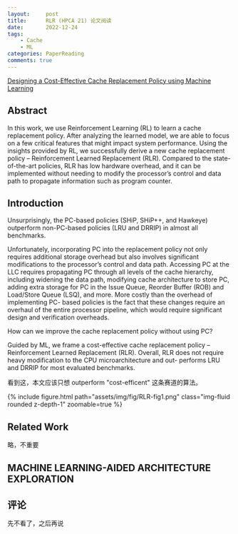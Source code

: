 ```yaml
---
layout:     post
title:      RLR (HPCA 21) 论文阅读
date:       2022-12-24
tags:
    - Cache
    - ML
categories: PaperReading
comments: true
---
```


[Designing a Cost-Effective Cache Replacement Policy using Machine Learning](https://ieeexplore.ieee.org/document/9407137)

## Abstract

In this work, we use Reinforcement Learning (RL) to learn a cache replacement policy. After analyzing the learned model, we are able to focus on a few critical features that might impact system performance. Using the insights provided by RL, we successfully derive a new cache replacement policy – Reinforcement Learned Replacement (RLR). Compared to the state-of-the-art policies, RLR has low hardware overhead, and it can be implemented without needing to modify the processor’s control and data path to propagate information such as program counter.

## Introduction

Unsurprisingly, the PC-based policies (SHiP, SHiP++, and Hawkeye) outperform non-PC-based policies (LRU and DRRIP) in almost all benchmarks.

Unfortunately, incorporating PC into the replacement policy not only requires additional storage overhead but also involves significant modifications to the processor’s control and data path. Accessing PC at the LLC requires propagating PC through all levels of the cache hierarchy, including widening the data path, modifying cache architecture to store PC, adding extra storage for PC in the Issue Queue, Reorder Buffer (ROB) and Load/Store Queue (LSQ), and more. More costly than the overhead of implementing PC- based policies is the fact that these changes require an overhaul of the entire processor pipeline, which would require significant design and verification overheads. 

How can we improve the cache replacement policy without using PC?

Guided by ML, we frame a cost-effective cache replacement policy – Reinforcement Learned Replacement (RLR). Overall, RLR does not require heavy modification to the CPU microarchitecture and out- performs LRU and DRRIP for most evaluated benchmarks.

看到这，本文应该只想 outperform "cost-efficent" 这条赛道的算法。

{% include figure.html path="assets/img/fig/RLR-fig1.png" class="img-fluid rounded z-depth-1" zoomable=true %}

## Related Work

略，不重要

## MACHINE LEARNING-AIDED ARCHITECTURE EXPLORATION

## 评论

先不看了，之后再说